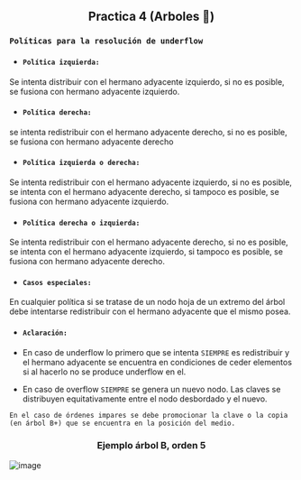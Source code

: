 <h2 align="center">Practica 4 (Arboles 🌳)</h2>

### `Políticas para la resolución de underflow`

- #### `Política izquierda:`

Se intenta distribuir con el hermano adyacente izquierdo, si no es posible, se fusiona con hermano adyacente izquierdo.

- #### `Política derecha:`

se intenta redistribuir con el hermano adyacente derecho, si no es posible, se fusiona con hermano adyacente derecho

- #### `Política izquierda o derecha:`

Se intenta redistribuir con el hermano adyacente izquierdo, si no es posible, se intenta con el hermano adyacente derecho, si tampoco es posible, se fusiona con hermano adyacente izquierdo.

- #### `Política derecha o izquierda:`

Se intenta redistribuir con el hermano adyacente derecho, si no es posible, se intenta con el hermano adyacente izquierdo, si tampoco es posible, se fusiona con hermano adyacente derecho.

- #### `Casos especiales:`

En cualquier política si se tratase de un nodo hoja de un extremo del árbol debe intentarse redistribuir con el hermano adyacente que el mismo posea.


- #### `Aclaración:`

- En caso de underflow lo primero que se intenta `SIEMPRE` es redistribuir y el hermano adyacente se encuentra en condiciones de ceder elementos si al hacerlo no se produce underflow en el.
- En caso de overflow `SIEMPRE` se genera un nuevo nodo. Las claves se distribuyen
equitativamente entre el nodo desbordado y el nuevo.

```
En el caso de órdenes impares se debe promocionar la clave o la copia 
(en árbol B+) que se encuentra en la posición del medio.
```

<h3 align="center">Ejemplo árbol B, orden 5</h3>



![image](https://user-images.githubusercontent.com/55964635/168178670-2028892f-70bb-4654-87e7-0d54cecdf21c.png)